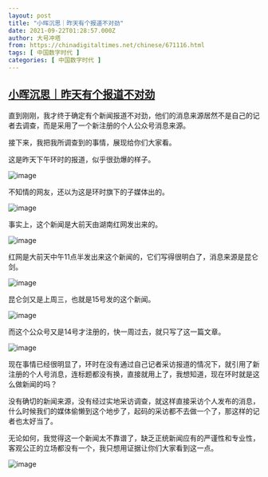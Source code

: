 ```yaml
---
layout: post
title: "小晖沉思｜昨天有个报道不对劲"
date: 2021-09-22T01:28:57.000Z
author: 大号冲塔
from: https://chinadigitaltimes.net/chinese/671116.html
tags: [ 中国数字时代 ]
categories: [ 中国数字时代 ]
---
```

<!--1632274137000-->
[小晖沉思｜昨天有个报道不对劲](https://chinadigitaltimes.net/chinese/671116.html)
------

<div>
<p>直到刚刚，我才终于确定有个新闻报道不对劲，他们的消息来源居然不是自己的记者去调查，而是采用了一个新注册的个人公众号消息来源。</p><p>接下来，我把我所调查到的事情，展现给你们大家看。</p><p>这是昨天下午环时的报道，似乎很劲爆的样子。</p><p><img src="https://chinadigitaltimes.net/chinese/files/2021/09/post-671116-614a86d9b9c22.png" alt="image" /></p><p>不知情的网友，还以为这是环时旗下的子媒体出的。</p><p><img src="https://chinadigitaltimes.net/chinese/files/2021/09/post-671116-614a86da024bc.png" alt="image" /></p><p>事实上，这个新闻是大前天由湖南红网发出来的。</p><p><img src="https://chinadigitaltimes.net/chinese/files/2021/09/post-671116-614a86da3f196.png" alt="image" /></p><p>红网是大前天中午11点半发出来这个新闻的，它们写得很明白了，消息来源是昆仑剑。</p><p><img src="https://chinadigitaltimes.net/chinese/files/2021/09/post-671116-614a86da79003.png" alt="image" /></p><p>昆仑剑又是上周三，也就是15号发的这个新闻。</p><p><img src="https://chinadigitaltimes.net/chinese/files/2021/09/post-671116-614a86dab4020.png" alt="image" /></p><p>而这个公众号又是14号才注册的，快一周过去，就只写了这一篇文章。</p><p><img src="https://chinadigitaltimes.net/chinese/files/2021/09/post-671116-614a86dad7cc9.png" alt="image" /></p><p>现在事情已经很明显了，环时在没有通过自己记者采访报道的情况下，就引用了新注册的个人号消息，连标题都没有换，直接就用上了，我想知道，现在环时就是这么做新闻的吗？</p><p>没有确切的新闻来源，没有经过实地采访调查，就这样直接采访个人发布的消息，什么时候我们的媒体偷懒到这个地步了，起码的采访都不去做一个了，那这样的记者也太好当了。</p><p>无论如何，我觉得这一个新闻太不靠谱了，缺乏正统新闻应有的严谨性和专业性，客观公正的立场都没有一个，我只想用证据让你们大家看到这一点。</p><p><img src="https://chinadigitaltimes.net/chinese/files/2021/09/post-671116-614a86db0eaa6.png" alt="image" /></p>
</div>
